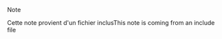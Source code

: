 > [!NOTE]
> <span data-ttu-id="11d05-101">Cette note provient d'un fichier inclus</span><span class="sxs-lookup"><span data-stu-id="11d05-101">This note is coming from an include file</span></span>
> 
> 

